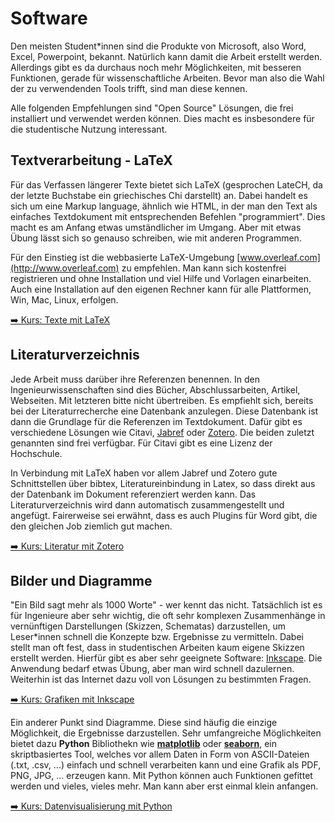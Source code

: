 # Software

Den meisten Student*innen sind die Produkte von Microsoft, also Word, Excel, Powerpoint, bekannt. Natürlich kann damit die Arbeit erstellt werden. Allerdings gibt es da durchaus noch mehr Möglichkeiten, mit besseren Funktionen, gerade für wissenschaftliche Arbeiten. Bevor man also die Wahl der zu verwendenden Tools trifft, sind man diese kennen.

Alle folgenden Empfehlungen sind "Open Source" Lösungen, die frei installiert und verwendet werden können. Dies macht es insbesondere für die studentische Nutzung interessant.

## Textverarbeitung - LaTeX

Für das Verfassen längerer Texte bietet sich LaTeX (gesprochen LateCH, da der letzte Buchstabe ein griechisches Chi darstellt) an. Dabei handelt es sich um eine Markup language, ähnlich wie HTML, in der man den Text als einfaches Textdokument mit entsprechenden Befehlen "programmiert". Dies macht es am Anfang etwas umständlicher im Umgang. Aber mit etwas Übung lässt sich so genauso schreiben, wie mit anderen Programmen.

Für den Einstieg ist die webbasierte LaTeX-Umgebung [www.overleaf.com](http://www.overleaf.com) zu empfehlen. Man kann sich kostenfrei registrieren und ohne Installation und viel Hilfe und Vorlagen einarbeiten. Auch eine Installation auf den eigenen Rechner kann für alle Plattformen, Win, Mac, Linux, erfolgen.

[➡️ Kurs: Texte mit LaTeX](../LaTeX/LaTeX_Uebersicht.md)

## Literaturverzeichnis

Jede Arbeit muss darüber ihre Referenzen benennen. In den Ingenieurwissenschaften sind dies Bücher, Abschlussarbeiten, Artikel, Webseiten. Mit letzteren bitte nicht übertreiben. Es empfiehlt sich, bereits bei der Literaturrecherche eine Datenbank anzulegen. Diese Datenbank ist dann die Grundlage für die Referenzen im Textdokument. Dafür gibt es verschiedene Lösungen wie Citavi, [Jabref](http://www.Jabref.org) oder [Zotero](http://www.Zotero.org). Die beiden zuletzt genannten sind frei verfügbar. Für Citavi gibt es eine Lizenz der Hochschule.

In Verbindung mit LaTeX haben vor allem Jabref und Zotero gute Schnittstellen über bibtex, Literatureinbindung in Latex, so dass direkt aus der Datenbank im Dokument referenziert werden kann. Das Literaturverzeichnis wird dann automatisch zusammengestellt und angefügt. Fairerweise sei erwähnt, dass es auch Plugins für Word gibt, die den gleichen Job ziemlich gut machen.

[➡️ Kurs: Literatur mit Zotero](../Zotero/Zotero_Uebersicht.md)


## Bilder und Diagramme

"Ein Bild sagt mehr als 1000 Worte" - wer kennt das nicht. Tatsächlich ist es für Ingenieure aber sehr wichtig, die oft sehr komplexen Zusammenhänge in vernünftigen Darstellungen (Skizzen, Schematas) darzustellen, um Leser*innen schnell die Konzepte bzw. Ergebnisse zu vermitteln. Dabei stellt man oft fest, dass in studentischen Arbeiten kaum eigene Skizzen erstellt werden. Hierfür gibt es aber sehr geeignete Software: [Inkscape](http://www.inkscape.org). Die Anwendung bedarf etwas Übung, aber man wird schnell dazulernen. Weiterhin ist das Internet dazu voll von Lösungen zu bestimmten Fragen.

[➡️ Kurs: Grafiken mit Inkscape](../Inkscape/Inkscape_Uebersicht.md)


Ein anderer Punkt sind Diagramme. Diese sind häufig die einzige Möglichkeit, die Ergebnisse darzustellen. Sehr umfangreiche Möglichkeiten bietet dazu **Python** Bibliothekn wie [**matplotlib**](https://matplotlib.org/) oder [**seaborn**](http://seaborn.pydata.org/), ein skriptbasiertes Tool, welches vor allem Daten in Form von ASCII-Dateien (.txt, .csv, ...) einfach und schnell verarbeiten kann und eine Grafik als PDF, PNG, JPG, ... erzeugen kann. Mit Python können auch Funktionen gefittet werden und vieles, vieles mehr. Man kann aber erst einmal klein anfangen.

[➡️ Kurs: Datenvisualisierung mit Python](../Python/Python_Uebersicht.md)
